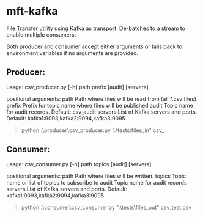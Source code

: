 # mft-kafka
File Transfer utility using Kafka as transport. De-batches to a stream to enable multiple consumers.

Both producer and consumer accept either arguments or falls back to environment variables if no arguments are provided.

## Producer:
usage: csv_producer.py [-h] path prefix [audit] [servers]

positional arguments:
  path        Path where files will be read from (all *.csv files).
  prefix      Prefix for topic name where files will be published
  audit       Topic name for audit records. Default: csv_audit
  servers     List of Kafka servers and ports. Default: kafka1:9093,kafka2:9094,kafka3:9095

> python .\producer\csv_producer.py ".\tests\files_in\" csv_

## Consumer:
usage: csv_consumer.py [-h] path topics [audit] [servers]

positional arguments:
  path        Path where files will be written.
  topics      Topic name or list of topics to subscribe to
  audit       Topic name for audit records
  servers     List of Kafka servers and ports. Default: kafka1:9093,kafka2:9094,kafka3:9095

> python .\consumer\csv_consumer.py ".\tests\files_out\" csv_test.csv
